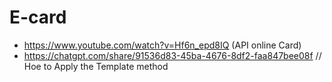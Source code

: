 # E-card 
- https://www.youtube.com/watch?v=Hf6n_epd8IQ (API online Card)
-  https://chatgpt.com/share/91536d83-45ba-4676-8df2-faa847bee08f // Hoe to Apply the Template method
